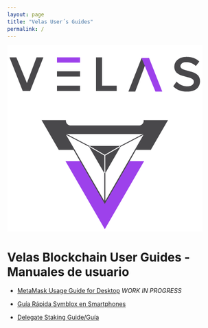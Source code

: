 ```yaml
---
layout: page
title: "Velas User´s Guides"
permalink: /
---
```


![Velas Logo](assets/LogoSize1mdpi.png "Velas Logo")

# Velas Blockchain User Guides - Manuales de usuario

-   [MetaMask Usage Guide for Desktop](https://dexempower.github.io-symblox/guides/yield-farming/2020/10/22/symblox-guide-for-pc)  *WORK IN PROGRESS*

-   [Guía Rápida Symblox en Smartphones](https://dexempower.github.io-symblox/guides/yield-farming/2020/10/22/symblox-guide-for-mobile)

-   [Delegate Staking Guide/Guía](https://dexempower.github.io/dexempower.github.io-velas/guides/velas/2020/11/19delegate-staking-guide)

